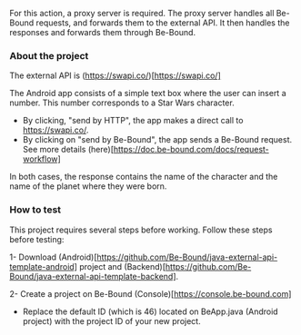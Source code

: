  For this action, a proxy server is required. The proxy server handles all Be-Bound requests, and forwards them to the external API. It then handles the responses and forwards them through Be-Bound.
 
### About the project

The external API is (https://swapi.co/)[https://swapi.co/]

The Android app consists of a simple text box where the user can insert a number. This number corresponds to a Star Wars character.
- By clicking, "send by HTTP", the app makes a direct call to https://swapi.co/.
- By clicking on "send by Be-Bound", the app sends a Be-Bound request. See more details (here)[https://doc.be-bound.com/docs/request-workflow]

In both cases, the response contains the name of the character and the name of the planet where they were born.
### How to test 

This project requires several steps before working. Follow these steps before testing:

1- Download (Android)[https://github.com/Be-Bound/java-external-api-template-android] project and (Backend)[https://github.com/Be-Bound/java-external-api-template-backend]. 

2- Create a project on Be-Bound (Console)[https://console.be-bound.com]

- Replace the default ID (which is 46) located on BeApp.java (Android project) with the project ID of your new project.